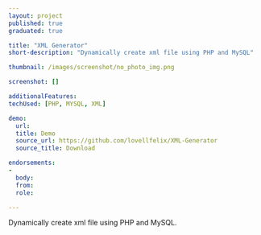 ```yaml
---
layout: project
published: true
graduated: true

title: "XML Generator"
short-description: "Dynamically create xml file using PHP and MySQL"

thumbnail: /images/screenshot/no_photo_img.png

screenshot: []

additionalFeatures:
techUsed: [PHP, MYSQL, XML]

demo:
  url:
  title: Demo
  source_url: https://github.com/lovellfelix/XML-Generator
  source_title: Download

endorsements:
-
  body:
  from:
  role:

---
```


Dynamically create xml file using PHP and MySQL.
